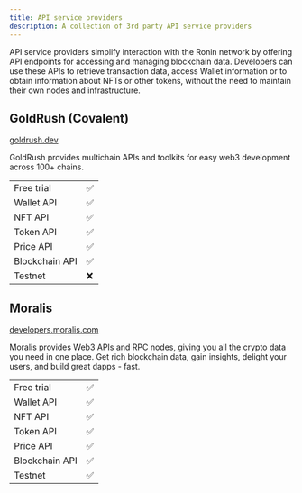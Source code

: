 ```yaml
---
title: API service providers
description: A collection of 3rd party API service providers
---
```


API service providers simplify interaction with the Ronin network by offering API endpoints for accessing and managing blockchain data. Developers can use these APIs to retrieve transaction data, access Wallet information or to obtain information about NFTs or other tokens, without the need to maintain their own nodes and infrastructure.

## GoldRush (Covalent)

[goldrush.dev](https://goldrush.dev/chains/axie-ronin/)

GoldRush provides multichain APIs and toolkits for easy web3 development across 100+ chains.

| | |
| ----- | ----- |
| Free trial | ✅ |
| Wallet API | ✅ |
| NFT API | ✅ |
| Token API | ✅ |
| Price API | ✅ |
| Blockchain API | ✅ |
| Testnet | ❌ |

## Moralis

[developers.moralis.com](https://developers.moralis.com/chains/ronin/)

Moralis provides Web3 APIs and RPC nodes, giving you all the crypto data you need in one place. Get rich blockchain data, gain insights, delight your users, and build great dapps - fast.

| | |
| ----- | ----- |
| Free trial | ✅ |
| Wallet API | ✅ |
| NFT API | ✅ |
| Token API | ✅ |
| Price API | ✅ |
| Blockchain API | ✅ |
| Testnet | ✅ |